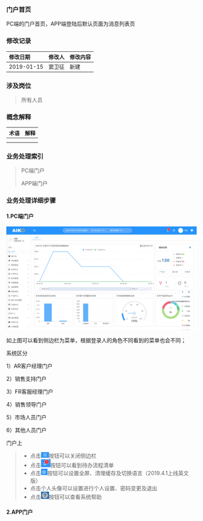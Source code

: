### 门户首页

PC端的门户首页，APP端登陆后默认页面为消息列表页

### 修改记录

| 修改日期 | 修改人 | 修改内容 |
| :--- | :--- | :--- |
| 2019-01-15 | 窦卫征 | 新建 |

### 涉及岗位

> 所有人员

### 概念解释

| 术语 | 解释 |
| :--- | :--- |
|  |  |
|  |  |

### 业务处理索引

> PC端门户
>
> APP端门户

### 业务处理详细步骤

#### 1.PC端门户

![](/assets/pcportal1535.png)

如上图可以看到侧边栏为菜单，根据登录人的角色不同看到的菜单也会不同；

系统区分

1）AR客户经理门户

2）销售支持门户

3）FR客服经理门户

4）销售领导门户

5）市场人员门户

6）其他人员门户

门户上

> * 点击![](/assets/cblgbbtn1539.png)按钮可以关闭侧边栏
> * 点击![](/assets/ckdbqdan1539.png)按钮可以看到待办流程清单
> * 点击![](/assets/szan1540.png)按钮可以设置全屏、清理缓存及切换语言（2019.4.1上线英文版）
> * 点击个人头像可以设置进行个人设置、密码变更及退出
> * 点击![](/assets/pcdmhwhan1541.png)按钮可以查看系统帮助

#### 2.APP门户



